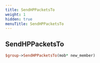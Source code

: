```yaml
---
title: SendHPPacketsTo
weight: 1
hidden: true
menuTitle: SendHPPacketsTo
---
```

## SendHPPacketsTo
```perl
$group->SendHPPacketsTo(mob* new_member)
```